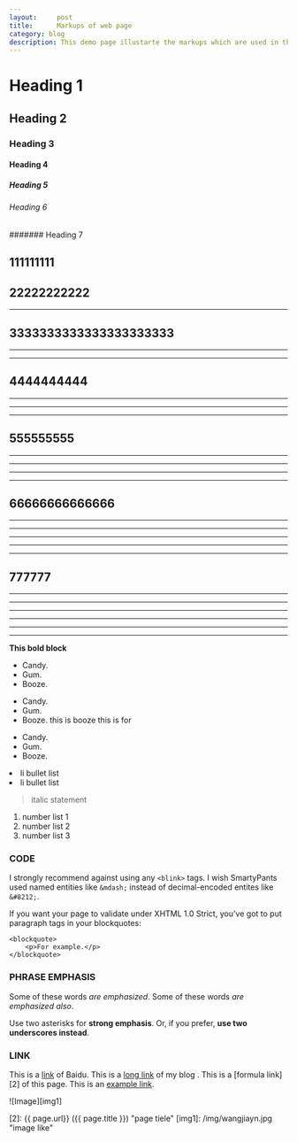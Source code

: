 ```yaml
---
layout:     post
title:      Markups of web page
category: blog
description: This demo page illustarte the markups which are used in this blog. 
---
```


# Heading 1
## Heading 2
### Heading 3
#### Heading 4
##### Heading 5
###### Heading 6
####### Heading 7

111111111
---------------------
22222222222
--------------------
--------------------
3333333333333333333333
---------------------
---------------------
---------------------
4444444444
---------------------
---------------------
---------------------
---------------------
555555555
---------------------
---------------------
---------------------
---------------------
---------------------
66666666666666
---------------------
---------------------
---------------------
---------------------
---------------------
---------------------
777777
---------------------
---------------------
---------------------
---------------------
---------------------
---------------------
---------------------



**This bold block**

*   Candy.
*   Gum.
*   Booze.

+   Candy.
+   Gum.
+   Booze.
    this is booze
    this is for 
-   Candy.
-   Gum.
-   Booze.


<li>li bullet list</li>
<li>li bullet list</li>

> italic statement
 


1. number list 1
2. number list 2
3. number list 3

### CODE
I strongly recommend against using any `<blink>` tags.
I wish SmartyPants used named entities like `&mdash;`
instead of decimal-encoded entites like `&#8212;`.

If you want your page to validate under XHTML 1.0 Strict,
you've got to put paragraph tags in your blockquotes:

    <blockquote>
        <p>For example.</p>
    </blockquote>
    

### **PHRASE EMPHASIS**
Some of these words *are emphasized*.
Some of these words _are emphasized also_.

Use two asterisks for **strong emphasis**.
Or, if you prefer, __use two underscores instead__.

### **LINK**
This is a [link] of Baidu.
This is a [long link][1] of my blog .
This is a [formula link][2] of this page.
This is an [example link](http://www.baidu.com/ "With a Title baidu").

![Image][img1]

[link]: http://www.baidu.com "home page of baidu"
[1]: http://www.wjian.cn "my blog"
[2]:    {{ page.url}}  ({{ page.title }}) "page tiele"
[img1]:  /img/wangjiayn.jpg   "image like"
